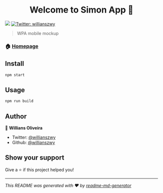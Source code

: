 <h1 align="center">Welcome to Simon App 👋</h1>
<p>
  <img src="https://img.shields.io/badge/version-0.1.0-blue.svg?cacheSeconds=2592000" />
  <a href="https://twitter.com/willianszwy">
    <img alt="Twitter: willianszwy" src="https://img.shields.io/twitter/follow/willianszwy.svg?style=social" target="_blank" />
  </a>
</p>

> WPA mobile mockup

### 🏠 [Homepage](https://willianszwy.github.io/SimonApp/)

## Install

```sh
npm start
```

## Usage

```sh
npm run build
```

## Author

👤 **Willians Oliveira**

* Twitter: [@willianszwy](https://twitter.com/willianszwy)
* Github: [@willianszwy](https://github.com/willianszwy)

## Show your support

Give a ⭐️ if this project helped you!

***
_This README was generated with ❤️ by [readme-md-generator](https://github.com/kefranabg/readme-md-generator)_